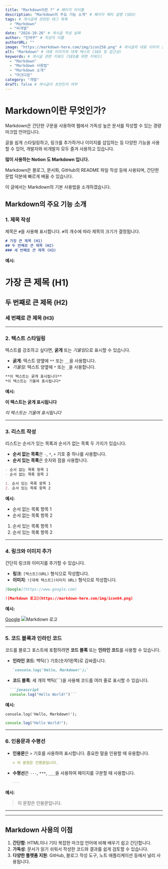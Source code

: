 ```yaml
---
title: "Markdown이란 ?" # 페이지 타이틀
description: "Markdown의 주요 기능 소개" # 페이지 메타 설명 (SEO)
tags: # 게시글에 관련된 태그 목록
  - "Markdown"
  - "비개발"
date: "2024-10-26" # 게시글 작성 날짜
author: "민혀꾸" # 작성자 이름
authorURL: ""
image: "https://markdown-here.com/img/icon256.png" # 게시글의 대표 이미지 경로 (SNS 공유 시 사용 가능)
alt: "Markdown" # 대표 이미지의 대체 텍스트 (SEO 및 접근성)
keywords: # 게시글 관련 키워드 (SEO를 위한 키워드)
  - "Markdown"
  - "Markdown 사용법"
  - "Markdown 소개"
  - "마크다운"
category: "개발"
draft: false # 게시글이 초안인지 여부
---
```


# Markdown이란 무엇인가?

Markdown은 간단한 구문을 사용하여 웹에서 가독성 높은 문서를 작성할 수 있는 경량 마크업 언어입니다.

글을 쉽게 스타일링하고, 링크를 추가하거나 이미지를 삽입하는 등 다양한 기능을 사용할 수 있어, 개발자와 비개발자 모두 즐겨 사용하고 있습니다.

**많이 사용하는 Notion 도 Markdown 입니다.**

Markdown은 블로그, 문서화, GitHub의 README 파일 작성 등에 사용되며, 간단한 문법 덕분에 빠르게 배울 수 있습니다.

이 글에서는 Markdown의 기본 사용법을 소개하겠습니다.


## Markdown의 주요 기능 소개

### 1. 제목 작성

제목은 `#`을 사용해 표시합니다. `#`의 개수에 따라 제목의 크기가 결정됩니다.

```markdown
# 가장 큰 제목 (H1)
## 두 번째로 큰 제목 (H2)
### 세 번째로 큰 제목 (H3)
```

**예시:**
# 가장 큰 제목 (H1)
## 두 번째로 큰 제목 (H2)
### 세 번째로 큰 제목 (H3)
---

### 2. 텍스트 스타일링

텍스트를 강조하고 싶다면, **굵게** 또는 *기울임*으로 표시할 수 있습니다.

- **굵게**: 텍스트 양옆에 `**` 또는 `__`을 사용합니다.
- *기울임*: 텍스트 양옆에 `*` 또는 `_`을 사용합니다.

```markdown
**이 텍스트는 굵게 표시됩니다**
*이 텍스트는 기울여 표시됩니다*
```

**예시:**

**이 텍스트는 굵게 표시됩니다**

*이 텍스트는 기울여 표시됩니다*

---

### 3. 리스트 작성

리스트는 순서가 있는 목록과 순서가 없는 목록 두 가지가 있습니다.

- **순서 없는 목록**은 `-`, `*`, `+` 기호 중 하나를 사용합니다.
- **순서 있는 목록**은 숫자와 점을 사용합니다.

```markdown
- 순서 없는 목록 항목 1
- 순서 없는 목록 항목 2

1. 순서 있는 목록 항목 1
2. 순서 있는 목록 항목 2
```

**예시:**

- 순서 없는 목록 항목 1
- 순서 없는 목록 항목 2

1. 순서 있는 목록 항목 1
2. 순서 있는 목록 항목 2

---

### 4. 링크와 이미지 추가

간단히 링크와 이미지를 추가할 수 있습니다.

- **링크**: `[텍스트](URL)` 형식으로 작성합니다.
- **이미지**: `![대체 텍스트](이미지 URL)` 형식으로 작성합니다.

```markdown
[Google](https://www.google.com)

![Markdown 로고](https://markdown-here.com/img/icon64.png)
```

**예시:**

[Google](https://www.google.com)
![Markdown 로고](https://markdown-here.com/img/icon64.png)

---

### 5. 코드 블록과 인라인 코드

코드를 블로그 포스트에 포함하려면 **코드 블록** 또는 **인라인 코드**를 사용할 수 있습니다.

- **인라인 코드**: 백틱(`) 기호(숫자1왼쪽)로 감싸줍니다.
  ```markdown
  `console.log('Hello, Markdown!');`
  ```
- **코드 블록**: 세 개의 백틱(\`\`\`)을 사용해 코드를 여러 줄로 표시할 수 있습니다.
```markdown  
  ```javascript 
  console.log("Hello World!")```  
```

**예시:**

`console.log('Hello, Markdown!');`

```javascript
console.log("Hello World!");
```
---

### 6. 인용문과 수평선

- **인용문**은 `>` 기호를 사용하여 표시합니다. 중요한 말을 인용할 때 유용합니다.
  ```markdown
  > 이 문장은 인용문입니다.
  ```
  
- **수평선**은 `---`, `***`, `___`을 사용하여 페이지를 구분할 때 사용합니다.
  ```markdown
  ---
  ```

**예시:**

> 이 문장은 인용문입니다.

---

---

## Markdown 사용의 이점

1. **간단함**: HTML이나 기타 복잡한 마크업 언어에 비해 배우기 쉽고 간단합니다.
2. **가독성**: 문서가 읽기 쉬워서 작성한 코드와 결과를 쉽게 검토할 수 있습니다.
3. **다양한 플랫폼 지원**: GitHub, 블로그 작성 도구, 노트 애플리케이션 등에서 널리 사용됩니다.
